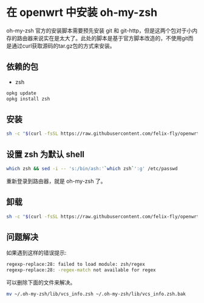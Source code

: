 # 在 openwrt 中安装 oh-my-zsh

oh-my-zsh 官方的安装脚本需要预先安装 git 和 git-http，但是这两个包对于小内存的路由器来说实在是太大了。此处的脚本是基于官方脚本改造的，不使用git而是通过curl获取源码的tar.gz包的方式来安装。

## 依赖的包

* zsh

```bash
opkg update
opkg install zsh
```

## 安装

```bash
sh -c "$(curl -fsSL https://raw.githubusercontent.com/felix-fly/openwrt-ohmyzsh/master/install.sh)"
```

## 设置 zsh 为默认 shell

```bash
which zsh && sed -i -- 's:/bin/ash:'`which zsh`':g' /etc/passwd
```

重新登录到路由器，就是 oh-my-zsh 了。

## 卸载

```bash
sh -c "$(curl -fsSL https://raw.githubusercontent.com/felix-fly/openwrt-ohmyzsh/master/uninstall.sh)"
```

## 问题解决

如果遇到这样的错误提示:

```bash
regexp-replace:28: failed to load module: zsh/regex
regexp-replace:28: -regex-match not available for regex
```

可以删除下面的文件来解决。

```bash
mv ~/.oh-my-zsh/lib/vcs_info.zsh ~/.oh-my-zsh/lib/vcs_info.zsh.bak
```
